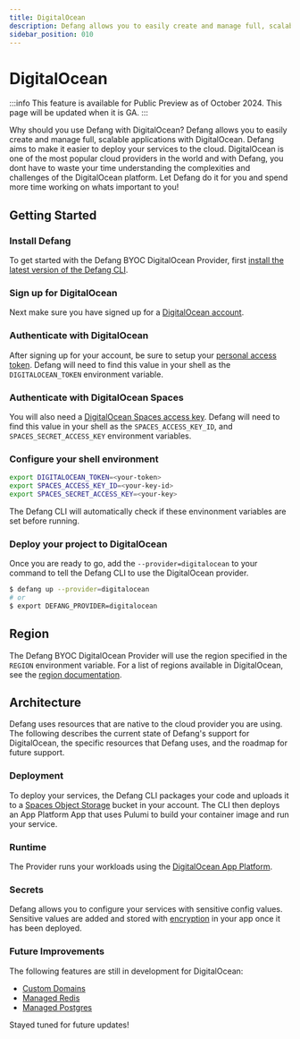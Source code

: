 ```yaml
---
title: DigitalOcean
description: Defang allows you to easily create and manage full, scalable applications with DigitalOcean.
sidebar_position: 010
---
```


# DigitalOcean

:::info
This feature is available for Public Preview as of October 2024. This page will be updated when it is GA.
:::

Why should you use Defang with DigitalOcean? Defang allows you to easily create and manage full, scalable applications with DigitalOcean. Defang aims to make it easier to deploy your services to the cloud. DigitalOcean is one of the most popular cloud providers in the world and with Defang, you dont have to waste your time understanding the complexities and challenges of the DigitalOcean platform. Let Defang do it for you and spend more time working on whats important to you!

## Getting Started

### Install Defang

To get started with the Defang BYOC DigitalOcean Provider, first [install the latest version of the Defang CLI](../getting-started#authenticate-with-defang).

### Sign up for DigitalOcean
Next make sure you have signed up for a [DigitalOcean account](https://try.digitalocean.com/freetrialoffer/).

### Authenticate with DigitalOcean
After signing up for your account, be sure to setup your [personal access token](https://docs.digitalocean.com/reference/api/create-personal-access-token/). Defang will need to find this value in your shell as the `DIGITALOCEAN_TOKEN` environment variable.

### Authenticate with DigitalOcean Spaces
You will also need a [DigitalOcean Spaces access key](https://docs.digitalocean.com/products/spaces/how-to/manage-access/). Defang will need to find this value in your shell as the `SPACES_ACCESS_KEY_ID`, and `SPACES_SECRET_ACCESS_KEY` environment variables.

### Configure your shell environment

```bash
export DIGITALOCEAN_TOKEN=<your-token>
export SPACES_ACCESS_KEY_ID=<your-key-id>
export SPACES_SECRET_ACCESS_KEY=<your-key>
```

The Defang CLI will automatically check if these envinonment variables are set before running.

### Deploy your project to DigitalOcean

Once you are ready to go, add the `--provider=digitalocean` to your command to tell the Defang CLI to use the DigitalOcean provider.

```bash
$ defang up --provider=digitalocean
# or
$ export DEFANG_PROVIDER=digitalocean
```

## Region

The Defang BYOC DigitalOcean Provider will use the region specified in the `REGION` environment variable. For a list of regions available in DigitalOcean, see the [region documentation](https://docs.digitalocean.com/platform/regional-availability/#app-platform-availability).

## Architecture

Defang uses resources that are native to the cloud provider you are using. The following describes the current state of Defang's support for DigitalOcean, the specific resources that Defang uses, and the roadmap for future support.

### Deployment

To deploy your services, the Defang CLI packages your code and uploads it to a [Spaces Object Storage](https://www.digitalocean.com/products/spaces) bucket in your account. The CLI then deploys an App Platform App that uses Pulumi to build your container image and run your service.

### Runtime

The Provider runs your workloads using the [DigitalOcean App Platform](https://docs.digitalocean.com/products/app-platform/).

### Secrets

Defang allows you to configure your services with sensitive config values. Sensitive values are added and stored with [encryption](https://docs.digitalocean.com/products/app-platform/how-to/use-environment-variables/) in your app once it has been deployed.

### Future Improvements

The following features are still in development for DigitalOcean:
- [Custom Domains](/docs/concepts//domains.mdx)
- [Managed Redis](/docs/concepts//managed-storage/managed-redis.md)
- [Managed Postgres](/docs/concepts/managed-storage/managed-postgres.md)

Stayed tuned for future updates!
